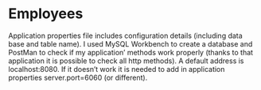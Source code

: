 # Employees
Application properties file includes configuration details (including data base and table name).
I used MySQL Workbench to create a database and PostMan to check if my application’ methods work properly (thanks to that application it is possible to check all http methods). 
A default address is localhost:8080. If it doesn’t work it is needed to add in application properties server.port=6060 (or different).

